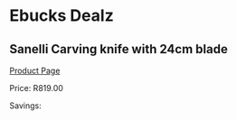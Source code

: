
# Ebucks Dealz
## Sanelli Carving knife with 24cm blade
[Product Page](https://www.ebucks.com/web/shop/productSelected.do?prodId=1161862123&catId=714962196)

Price: R819.00

Savings: 


	